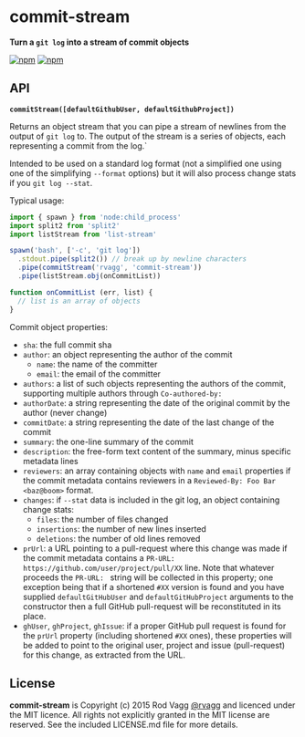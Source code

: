 # commit-stream

**Turn a `git log` into a stream of commit objects**

[![npm](https://nodei.co/npm/commit-stream.png?downloads=true&downloadRank=true)](https://nodei.co/npm/commit-stream/)
[![npm](https://nodei.co/npm-dl/commit-stream.png?months=6&height=3)](https://nodei.co/npm/commit-stream/)

## API

**`commitStream([defaultGithubUser, defaultGithubProject])`**

Returns an object stream that you can pipe a stream of newlines from the output of `git log` to. The output of the stream is a series of objects, each representing a commit from the log.`

Intended to be used on a standard log format (not a simplified one using one of the simplifying `--format` options) but it will also process change stats if you `git log --stat`.

Typical usage:

```js
import { spawn } from 'node:child_process'
import split2 from 'split2'
import listStream from 'list-stream'

spawn('bash', ['-c', 'git log'])
  .stdout.pipe(split2()) // break up by newline characters
  .pipe(commitStream('rvagg', 'commit-stream'))
  .pipe(listStream.obj(onCommitList))

function onCommitList (err, list) {
  // list is an array of objects
}
```

Commit object properties:

- `sha`: the full commit sha
- `author`: an object representing the author of the commit
  - `name`: the name of the committer
  - `email`: the email of the committer
- `authors`: a list of such objects representing the authors of the commit, supporting multiple authors through `Co-authored-by:`
- `authorDate`: a string representing the date of the original commit by the author (never change)
- `commitDate`: a string representing the date of the last change of the commit
- `summary`: the one-line summary of the commit
- `description`: the free-form text content of the summary, minus specific metadata lines
- `reviewers`: an array containing objects with `name` and `email` properties if the commit metadata contains reviewers in a `Reviewed-By: Foo Bar <baz@boom>` format.
- `changes`: if `--stat` data is included in the git log, an object containing change stats:
  - `files`: the number of files changed
  - `insertions`: the number of new lines inserted
  - `deletions`: the number of old lines removed
- `prUrl`: a URL pointing to a pull-request where this change was made if the commit metadata contains a `PR-URL: https://github.com/user/project/pull/XX` line. Note that whatever proceeds the `PR-URL: ` string will be collected in this property; one exception being that if a shortened `#XX` version is found and you have supplied `defaultGitHubUser` and `defaultGitHubProject` arguments to the constructor then a full GitHub pull-request will be reconstituted in its place.
- `ghUser`, `ghProject`, `ghIssue`: if a proper GitHub pull request is found for the `prUrl` property (including shortened `#XX` ones), these properties will be added to point to the original user, project and issue (pull-request) for this change, as extracted from the URL.

## License

**commit-stream** is Copyright (c) 2015 Rod Vagg [@rvagg](https://twitter.com/rvagg) and licenced under the MIT licence. All rights not explicitly granted in the MIT license are reserved. See the included LICENSE.md file for more details.
